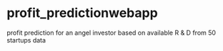 # profit_predictionwebapp
profit prediction for an angel investor based on available R &amp; D from 50 startups data
